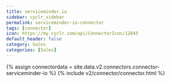 ```yaml
---
title: serviceminder.io
sidebar: cyclr_sidebar
permalink: serviceminder-io-connector
tags: [connector]
icon: https://my.cyclr.com/api/ConnectorIcon/12843
default_header: false
category: Sales
categories: [Sales]
---
```

{% assign connectordata = site.data.v2.connectors.connector-serviceminder-io %}
{% include v2/connector/connector.html %}	
